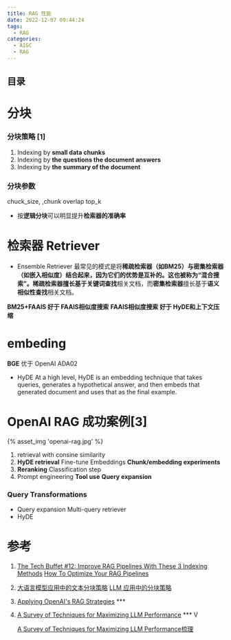 ```yaml
---
title: RAG 性能
date: 2022-12-07 09:44:24
tags:
  - RAG
categories: 
  - AIGC
  - RAG  
---
```


<p></p>
<!-- more -->



## 目录
<!-- toc -->



# 分块

### 分块策略  [1]
1. Indexing by **small data chunks**
2. Indexing by **the questions the document answers**
3. Indexing by **the summary of the document**

### 分块参数
chuck_size, ,chunk overlap
top_k
+ 按**逻辑分块**可以明显提升**检索器的准确率**

# 检索器 Retriever
+ Ensemble Retriever
最常见的模式是将**稀疏检索器（如BM25）**与**密集检索器（如嵌入相似度）**结合起来，因为它们的优势是互补的。这也被称为“混合搜索”。**稀疏检索器**擅长基于**关键词查找**相关文档，而**密集检索器**擅长基于**语义相似性查找**相关文档。

**BM25+FAAIS   好于 FAAIS相似度搜索**
**FAAIS相似度搜索 好于 HyDE和上下文压缩**

# embeding
**BGE** 优于 OpenAI ADA02

+ HyDE
At a high level, HyDE is an embedding technique that takes queries, generates a hypothetical answer, and then embeds that generated document and uses that as the final example.

# OpenAI RAG 成功案例[3]
{% asset_img 'openai-rag.jpg' %}

1. retrieval with consine similarity
2. **HyDE retrieval**
   Fine-tune Embeddings
   **Chunk/embedding experiments**
3. **Reranking**
   Classification step
4. Prompt engineering
   **Tool use**
   **Query expansion**

### Query Transformations
+ Query expansion
  Multi-query retriever 
+ HyDE


# 参考

1. [The Tech Buffet #12: Improve RAG Pipelines With These 3 Indexing Methods](https://thetechbuffet.substack.com/p/rag-indexing-methods)
   [How To Optimize Your RAG Pipelines](https://newsletter.theaiedge.io/p/how-to-optimize-your-rag-pipelines)

2. [大语言模型应用中的文本分块策略](https://hustai.gitee.io/zh/posts/rag/Chunking-Strategies.html)
   [LLM 应用中的分块策略 ](https://yangfei.me/tutorials/chunking-strategies)

3. [Applying OpenAI's RAG Strategies](https://blog.langchain.dev/applying-openai-rag/)   *** 

4. [A Survey of Techniques for Maximizing LLM Performance](https://www.youtube.com/watch?v=ahnGLM-RC1Y)  *** V

   [A Survey of Techniques for Maximizing LLM Performance梳理](https://zhuanlan.zhihu.com/p/670880685) 
